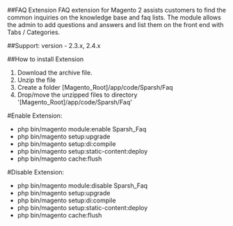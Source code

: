##FAQ Extension
FAQ extension for Magento 2 assists customers to find the common inquiries on the knowledge base and faq lists. The module allows the admin to add questions and answers and list them on the front end with Tabs / Categories.

##Support: 
version - 2.3.x, 2.4.x

##How to install Extension

1. Download the archive file.
2. Unzip the file
3. Create a folder [Magento_Root]/app/code/Sparsh/Faq
4. Drop/move the unzipped files to directory '[Magento_Root]/app/code/Sparsh/Faq'

#Enable Extension:
- php bin/magento module:enable Sparsh_Faq
- php bin/magento setup:upgrade
- php bin/magento setup:di:compile
- php bin/magento setup:static-content:deploy
- php bin/magento cache:flush

#Disable Extension:
- php bin/magento module:disable Sparsh_Faq
- php bin/magento setup:upgrade
- php bin/magento setup:di:compile
- php bin/magento setup:static-content:deploy
- php bin/magento cache:flush